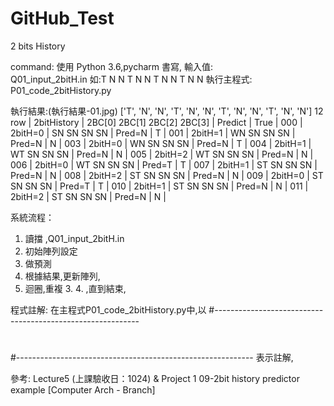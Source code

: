 # GitHub_Test


2 bits History

command:
使用 Python 3.6,pycharm 書寫,
輸入值:  
    Q01_input_2bitH.in
    如:T N N T N N T N N T N N
執行主程式:
    P01_code_2bitHistory.py


執行結果:(執行結果-01.jpg)
['T', 'N', 'N', 'T', 'N', 'N', 'T', 'N', 'N', 'T', 'N', 'N']
12
row | 2bitHistory | 2BC[0] 2BC[1] 2BC[2] 2BC[3] | Predict |  True |
000 | 2bitH=0     |   SN     SN     SN     SN   | Pred=N  |   T   |
001 | 2bitH=1     |   WN     SN     SN     SN   | Pred=N  |   N   |
003 | 2bitH=0     |   WN     SN     SN     SN   | Pred=N  |   T   |
004 | 2bitH=1     |   WT     SN     SN     SN   | Pred=N  |   N   |
005 | 2bitH=2     |   WT     SN     SN     SN   | Pred=N  |   N   |
006 | 2bitH=0     |   WT     SN     SN     SN   | Pred=T  |   T   |
007 | 2bitH=1     |   ST     SN     SN     SN   | Pred=N  |   N   |
008 | 2bitH=2     |   ST     SN     SN     SN   | Pred=N  |   N   |
009 | 2bitH=0     |   ST     SN     SN     SN   | Pred=T  |   T   |
010 | 2bitH=1     |   ST     SN     SN     SN   | Pred=N  |   N   |
011 | 2bitH=2     |   ST     SN     SN     SN   | Pred=N  |   N   |


系統流程：
1. 讀擋 ,Q01_input_2bitH.in
2. 初始陣列設定
3. 做預測
4. 根據結果,更新陣列,
5. 迴圈,重複 3. 4. ,直到結束,


程式註解:
在主程式P01_code_2bitHistory.py中,以
#-----------------------------------------------------------
#
#-----------------------------------------------------------
表示註解,


參考:    Lecture5 (上課驗收日：1024) & Project 1
         09-2bit history predictor example [Computer Arch - Branch]



